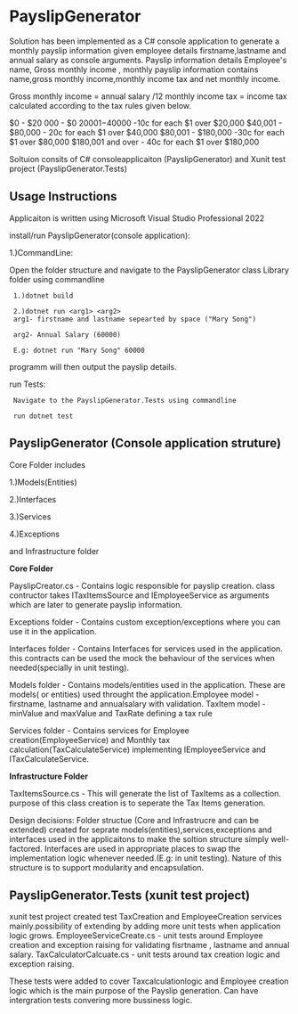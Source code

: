 # PayslipGenerator
Solution has been implemented as a C# console application to generate a monthly payslip information given employee details firstname,lastname and annual salary as console arguments. Payslip information details Employee's name, Gross monthly income , 
 monthly payslip information contains  name,gross monthly income,monthly income tax and net monthly income. 
 
 Gross monthly income = annual salary /12 
 monthly income tax = income tax calculated according to the tax rules given below. 
 
 $0 - $20 000 - $0
 $20001 -$40000 -10c for each $1 over $20,000
 $40,001 - $80,000 - 20c for each $1 over $40,000
 $80,001 - $180,000 -30c for each $1 over $80,000
 $180,001 and over - 40c for each $1 over $180,000
 

Soltuion consits of C# consoleapplicaiton (PayslipGenerator) and Xunit test project (PayslipGenerator.Tests)
## Usage Instructions
Applicaiton is written using Microsoft Visual Studio Professional 2022 

install/run  PayslipGenerator(console application):

1.)CommandLine:

 Open the folder structure and navigate to the PayslipGenerator class Library folder using commandline
 
     1.)dotnet build
     
     2.)dotnet run <arg1> <arg2> 
     arg1- firstname and lastname sepearted by space ("Mary Song")
           
     arg2- Annual Salary (60000)
          
     E.g: dotnet run "Mary Song" 60000
 
 programm will then output the payslip details.

 run Tests:
 
     Navigate to the PayslipGenerator.Tests using commandline 
     
     run dotnet test
 
 ## PayslipGenerator (Console application struture)
 Core Folder includes 
 
 1.)Models(Entities)
 
 2.)Interfaces
 
 3.)Services
 
 4.)Exceptions
 
 and Infrastructure folder
 
  **Core Folder** 
  
   PayslipCreator.cs - Contains logic responsible for payslip creation. class contructor takes ITaxItemsSource and IEmployeeService as arguments which are later
                         to generate payslip information.
                         
   Exceptions folder - Contains custom exception/exceptions where you can use it in the application.
                      
   Interfaces folder - Contains Interfaces for services used in the application. this contracts can be used the mock the behaviour of the services when needed(specially in unit testing).
     
   Models folder  - Contains models/entities used in the application. These are models( or entities) used throught the application.Employee model - firstname, lastname and annualsalary with validation.
                 TaxItem model - minValue and maxValue and TaxRate defining a tax rule 
                
 Services folder - Contains services for Employee creation(EmployeeService) and Monthly tax calculation(TaxCalculateService) implementing IEmployeeService and            ITaxCalculateService.
  
      
    
     
  **Infrastructure Folder** 
  
  TaxItemsSource.cs -  This will generate the list of TaxItems as a collection. purpose of this class creation is to seperate the Tax Items generation. 
     
 Design decisions: Folder structue (Core and Infrastrucre and can be extended) created for seprate models(entities),services,exceptions and interfaces used in the applicaitons to make the soltion structure simply well-factored. Interfaces are used in appropriate places to swap the implementation logic whenever needed.(E.g: in unit testing). Nature of this structure is to support modularity and encapsulation.
 
 ## PayslipGenerator.Tests (xunit test project)
 
 xunit test project created test TaxCreation and EmployeeCreation services mainly.possibility of extending by adding more unit tests when application logic grows.
 EmployeeServiceCreate.cs - unit tests around Employee creation and exception raising for validating fisrtname , lastname and annual salary.
 TaxCalculatorCalcuate.cs - unit tests around tax creation logic and exception raising. 
 
 These tests were added to cover  Taxcalculationlogic and Employee creation logic which is the main purpose of the Payslip generation. Can have intergration tests convering more bussiness logic.
 
 
 
       
